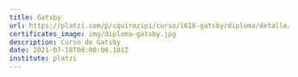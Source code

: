 ```yaml
---
title: Gatsby
url: https://platzi.com/p/cquirozipi/curso/1618-gatsby/diploma/detalle/
certificates_image: img/diploma-gatsby.jpg
description: Curso de Gatsby
date: 2021-07-18T00:00:00.101Z
institute: platzi
---
```

